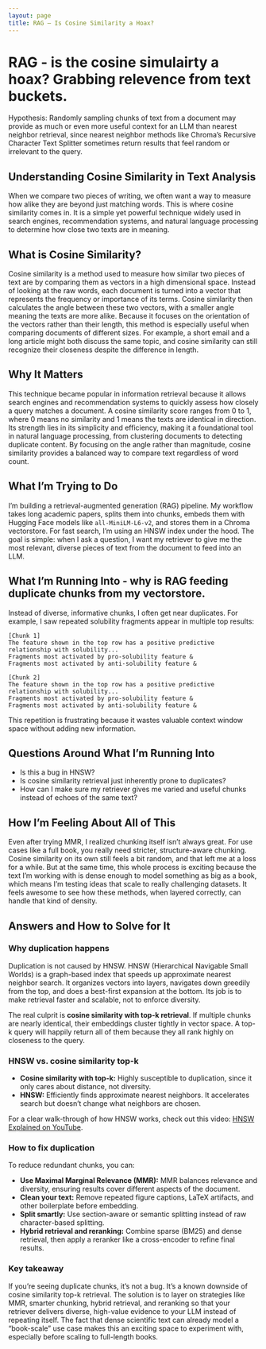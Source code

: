 ```yaml
---
layout: page
title: RAG — Is Cosine Similarity a Hoax?
---
```


# RAG - is the cosine simulairty a hoax? Grabbing relevence from text buckets. 

Hypothesis: Randomly sampling chunks of text from a document may provide as much or even more useful context for an LLM than nearest neighbor retrieval, since nearest neighbor methods like Chroma’s Recursive Character Text Splitter sometimes return results that feel random or irrelevant to the query.

## Understanding Cosine Similarity in Text Analysis  

When we compare two pieces of writing, we often want a way to measure how alike they are beyond just matching words. This is where cosine similarity comes in. It is a simple yet powerful technique widely used in search engines, recommendation systems, and natural language processing to determine how close two texts are in meaning.  

## What is Cosine Similarity?  

Cosine similarity is a method used to measure how similar two pieces of text are by comparing them as vectors in a high dimensional space. Instead of looking at the raw words, each document is turned into a vector that represents the frequency or importance of its terms. Cosine similarity then calculates the angle between these two vectors, with a smaller angle meaning the texts are more alike. Because it focuses on the orientation of the vectors rather than their length, this method is especially useful when comparing documents of different sizes. For example, a short email and a long article might both discuss the same topic, and cosine similarity can still recognize their closeness despite the difference in length.  

## Why It Matters 

This technique became popular in information retrieval because it allows search engines and recommendation systems to quickly assess how closely a query matches a document. A cosine similarity score ranges from 0 to 1, where 0 means no similarity and 1 means the texts are identical in direction. Its strength lies in its simplicity and efficiency, making it a foundational tool in natural language processing, from clustering documents to detecting duplicate content. By focusing on the angle rather than magnitude, cosine similarity provides a balanced way to compare text regardless of word count.  


## What I’m Trying to Do

I’m building a retrieval-augmented generation (RAG) pipeline. My workflow takes long academic papers, splits them into chunks, embeds them with Hugging Face models like `all-MiniLM-L6-v2`, and stores them in a Chroma vectorstore. For fast search, I’m using an HNSW index under the hood. The goal is simple: when I ask a question, I want my retriever to give me the most relevant, diverse pieces of text from the document to feed into an LLM.

## What I’m Running Into - why is RAG feeding duplicate chunks from my vectorstore. 

Instead of diverse, informative chunks, I often get near duplicates. For example, I saw repeated solubility fragments appear in multiple top results:

```
[Chunk 1]
The feature shown in the top row has a positive predictive relationship with solubility...
Fragments most activated by pro-solubility feature &
Fragments most activated by anti-solubility feature &

[Chunk 2]
The feature shown in the top row has a positive predictive relationship with solubility...
Fragments most activated by pro-solubility feature &
Fragments most activated by anti-solubility feature &
```

This repetition is frustrating because it wastes valuable context window space without adding new information.

## Questions Around What I’m Running Into

* Is this a bug in HNSW?
* Is cosine similarity retrieval just inherently prone to duplicates?
* How can I make sure my retriever gives me varied and useful chunks instead of echoes of the same text?

## How I’m Feeling About All of This

Even after trying MMR, I realized chunking itself isn’t always great. For use cases like a full book, you really need stricter, structure-aware chunking. Cosine similarity on its own still feels a bit random, and that left me at a loss for a while. But at the same time, this whole process is exciting because the text I’m working with is dense enough to model something as big as a book, which means I’m testing ideas that scale to really challenging datasets. It feels awesome to see how these methods, when layered correctly, can handle that kind of density.

## Answers and How to Solve for It

### Why duplication happens

Duplication is not caused by HNSW. HNSW (Hierarchical Navigable Small Worlds) is a graph-based index that speeds up approximate nearest neighbor search. It organizes vectors into layers, navigates down greedily from the top, and does a best-first expansion at the bottom. Its job is to make retrieval faster and scalable, not to enforce diversity.

The real culprit is **cosine similarity with top-k retrieval**. If multiple chunks are nearly identical, their embeddings cluster tightly in vector space. A top-k query will happily return all of them because they all rank highly on closeness to the query.

### HNSW vs. cosine similarity top-k

* **Cosine similarity with top-k:** Highly susceptible to duplication, since it only cares about distance, not diversity.
* **HNSW:** Efficiently finds approximate nearest neighbors. It accelerates search but doesn’t change what neighbors are chosen.

For a clear walk-through of how HNSW works, check out this video: [HNSW Explained on YouTube](https://www.youtube.com/watch?v=77QH0Y2PYKg&t=407s).

### How to fix duplication

To reduce redundant chunks, you can:

* **Use Maximal Marginal Relevance (MMR):** MMR balances relevance and diversity, ensuring results cover different aspects of the document.
* **Clean your text:** Remove repeated figure captions, LaTeX artifacts, and other boilerplate before embedding.
* **Split smartly:** Use section-aware or semantic splitting instead of raw character-based splitting.
* **Hybrid retrieval and reranking:** Combine sparse (BM25) and dense retrieval, then apply a reranker like a cross-encoder to refine final results.

### Key takeaway

If you’re seeing duplicate chunks, it’s not a bug. It’s a known downside of cosine similarity top-k retrieval. The solution is to layer on strategies like MMR, smarter chunking, hybrid retrieval, and reranking so that your retriever delivers diverse, high-value evidence to your LLM instead of repeating itself. The fact that dense scientific text can already model a “book-scale” use case makes this an exciting space to experiment with, especially before scaling to full-length books.

